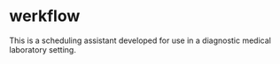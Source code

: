 # werkflow
This is a scheduling assistant developed for use in a diagnostic medical laboratory setting.
